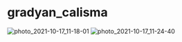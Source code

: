 # gradyan_calisma

![photo_2021-10-17_11-18-01](https://user-images.githubusercontent.com/81388238/137618537-52121b37-8eb7-4a2e-900e-af377730695e.jpg)
![photo_2021-10-17_11-24-40](https://user-images.githubusercontent.com/81388238/137618544-92a680c1-d64b-4bf0-a6c9-d6cd57b70978.jpg)
